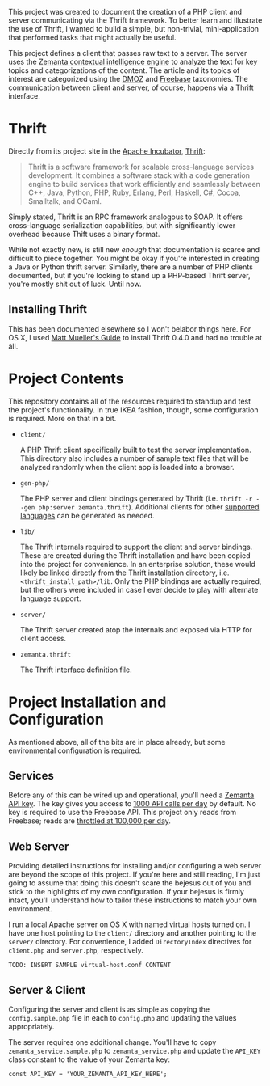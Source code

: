 This project was created to document the creation of a PHP client and server communicating via the Thrift framework. To better learn and illustrate the use of Thrift, I wanted to build a simple, but non-trivial, mini-application that performed tasks that might actually be useful.

This project defines a client that passes raw text to a server. The server uses the [Zemanta contextual intelligence engine](http://zemanta.com) to analyze the text for key topics and categorizations of the content. The article and its topics of interest are categorized using the [DMOZ](http://dmoz.org) and [Freebase](http://freebase.com) taxonomies. The communication between client and server, of course, happens via a Thrift interface.

# Thrift

Directly from its project site in the [Apache Incubator](http://incubator.apache.org), [Thrift](http://incubator.apache.org/thrift/):

> Thrift is a software framework for scalable cross-language services development. It combines a software stack with a code generation engine to build services that work efficiently and seamlessly between C++, Java, Python, PHP, Ruby, Erlang, Perl, Haskell, C#, Cocoa, Smalltalk, and OCaml.

Simply stated, Thrift is an RPC framework analogous to SOAP. It offers cross-language serialization capabilities, but with significantly lower overhead because Thift uses a binary format.

While not exactly new, is still new _enough_ that documentation is scarce and difficult to piece together. You might be okay if you're interested in creating a Java or Python thrift server. Similarly, there are a number of PHP clients documented, but if you're looking to stand up a PHP-based Thrift server, you're mostly shit out of luck. Until now.

## Installing Thrift

This has been documented elsewhere so I won't belabor things here. For OS X, I used [Matt Mueller's Guide](http://mattmueller.me/blog/installing-thrift-on-snow-leopard) to install Thrift 0.4.0 and had no trouble at all.

# Project Contents

This repository contains all of the resources required to standup and test the project's functionality. In true IKEA fashion, though, some configuration is required. More on that in a bit.

* `client/`

    A PHP Thrift client specifically built to test the server implementation. This directory also includes a number of sample text files that will be analyzed randomly when the client app is loaded into a browser.

* `gen-php/`

    The PHP server and client bindings generated by Thrift (i.e. `thrift -r --gen php:server zemanta.thrift`). Additional clients for other [supported languages](http://wiki.apache.org/thrift/LanguageSupport) can be generated as needed.

* `lib/`

    The Thrift internals required to support the client and server bindings. These are created during the Thrift installation and have been copied into the project for convenience. In an enterprise solution, these would likely be linked directly from the Thrift installation directory, i.e. `<thrift_install_path>/lib`. Only the PHP bindings are actually required, but the others were included in case I ever decide to play with alternate language support.

* `server/`

    The Thrift server created atop the internals and exposed via HTTP for client access.

* `zemanta.thrift`

    The Thrift interface definition file.

# Project Installation and Configuration

As mentioned above, all of the bits are in place already, but some environmental configuration is required. 

## Services

Before any of this can be wired up and operational, you'll need a [Zemanta API key](http://developer.zemanta.com/member/register). The key gives you access to [1000 API calls per day](http://developer.zemanta.com/docs) by default. No key is required to use the Freebase API. This project only reads from Freebase; reads are [throttled at 100,000 per day](http://wiki.freebase.com/wiki/API#Limits_.28Quota.29).

## Web Server

Providing detailed instructions for installing and/or configuring a web server are beyond the scope of this project. If you're here and still reading, I'm just going to assume that doing this doesn't scare the bejesus out of you and stick to the highlights of my own configuration. If your bejesus is firmly intact, you'll understand how to tailor these instructions to match your own environment.

I run a local Apache server on OS X with named virtual hosts turned on. I have one host pointing to the `client/` directory and another pointing to the `server/` directory. For convenience, I added `DirectoryIndex` directives for `client.php` and `server.php`, respectively.

    TODO: INSERT SAMPLE virtual-host.conf CONTENT

## Server & Client

Configuring the server and client is as simple as copying the `config.sample.php` file in each to `config.php` and updating the values appropriately.

The server requires one additional change. You'll have to copy `zemanta_service.sample.php` to `zemanta_service.php` and update the `API_KEY` class constant to the value of your Zemanta key:

    const API_KEY = 'YOUR_ZEMANTA_API_KEY_HERE';